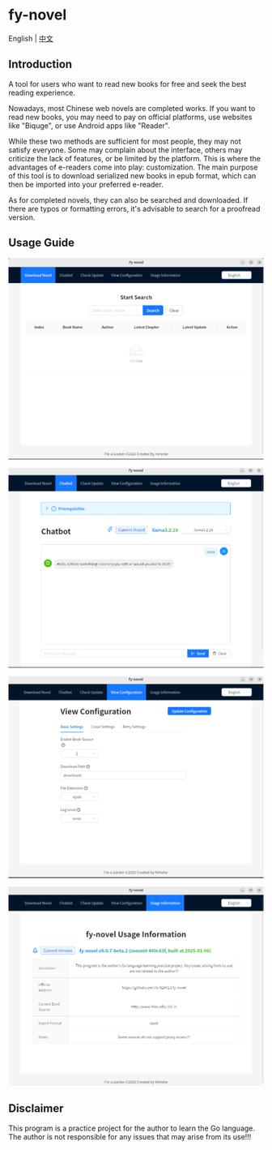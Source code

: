 # fy-novel

English | [中文](../README.md)

## Introduction

A tool for users who want to read new books for free and seek the best reading experience.

Nowadays, most Chinese web novels are completed works. If you want to read new books, you may need to pay on official platforms, use websites like "Biquge", or use Android apps like "Reader".

While these two methods are sufficient for most people, they may not satisfy everyone. Some may complain about the interface, others may criticize the lack of features, or be limited by the platform. This is where the advantages of e-readers come into play: customization. The main purpose of this tool is to download serialized new books in epub format, which can then be imported into your preferred e-reader.

As for completed novels, they can also be searched and downloaded. If there are typos or formatting errors, it's advisable to search for a proofread version.

## Usage Guide

![img](./image/en_1.png)

![img](./image/en_2.png)

![img](./image/en_3.png)

![img](./image/en_4.png)

## Disclaimer

This program is a practice project for the author to learn the Go language. The author is not responsible for any issues that may arise from its use!!!
